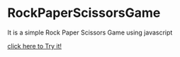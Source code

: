 # RockPaperScissorsGame
It is a simple Rock Paper Scissors Game using javascript

[click here to Try it!](https://htmlpreview.github.io/?https://github.com/Tasbeeh77/RockPaperScissorsGame/blob/master/index.html)
